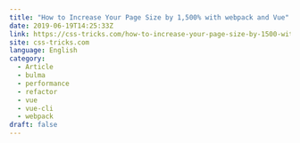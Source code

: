 ```yaml
---
title: "How to Increase Your Page Size by 1,500% with webpack and Vue"
date: 2019-06-19T14:25:33Z
link: https://css-tricks.com/how-to-increase-your-page-size-by-1500-with-webpack-and-vue/?utm_medium=RSS&utm_source=news.12bit.vn
site: css-tricks.com
language: English
category:
  - Article
  - bulma
  - performance
  - refactor
  - vue
  - vue-cli
  - webpack
draft: false
---
```

